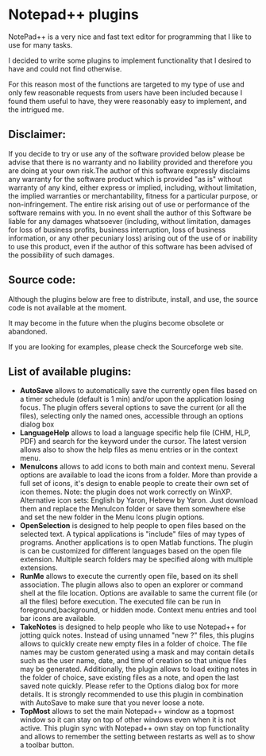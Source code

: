 # Notepad++ plugins

NotePad++ is a very nice and fast text editor for programming that I like to use for many tasks.

I decided to write some plugins to implement functionality that I desired to have and could not find otherwise.

For this reason most of the functions are targeted to my type of use and only few reasonable requests from users have been included because I found them useful to have, they were reasonably easy to implement, and the intrigued me.


## Disclaimer:

If you decide to try or use any of the software provided below please be advise that there is no warranty and no liability provided and therefore you are doing at your own risk.The author of this software expressly disclaims any warranty for the software product which is provided "as is" without warranty of any kind, either express or implied, including, without limitation, the implied warranties or merchantability, fitness for a particular purpose, or non-infringement. The entire risk arising out of use or performance of the software remains with you. In no event shall the author of this Software be liable for any damages whatsoever (including, without limitation, damages for loss of business profits, business interruption, loss of business information, or any other pecuniary loss) arising out of the use of or inability to use this product, even if the author of this software has been advised of the possibility of such damages.


## Source code:

Although the plugins below are free to distribute, install, and use, the source code is not available at the moment.

It may become in the future when the plugins become obsolete or abandoned.

If you are looking for examples, please check the Sourceforge web site.


## List of available plugins:

* **AutoSave** allows to automatically save the currently open files based on a timer schedule (default is 1 min) and/or upon the application losing focus. The plugin offers several options to save the current (or all the files), selecting only the named ones, accessible through an options dialog box
* **LanguageHelp** allows to load a language specific help file (CHM, HLP, PDF) and search for the keyword under the cursor. The latest version allows also to show the help files as menu entries or in the context menu.
* **MenuIcons** allows to add icons to both main and context menu. Several options are available to load the icons from a folder. More than provide a full set of icons, it's design to enable people to create their own set of icon themes. Note: the plugin does not work correctly on WinXP. Alternative icon sets: English by Yaron, Hebrew by Yaron. Just download them and replace the MenuIcon folder or save them somewhere else and set the new folder in the Menu Icons plugin options.
* **OpenSelection** is designed to help people to open files based on the selected text. A typical applications is "include" files of may types of programs. Another applications is to open Matlab functions. The plugin is can be customized for different languages based on the open file extension. Multiple search folders may be specified along with multiple extensions.
* **RunMe** allows to execute the currently open file, based on its shell association. The plugin allows also to open an explorer or command shell at the file location. Options are available to same the current file (or all the files) before execution. The executed file can be run in foreground,background, or hidden mode. Context menu entries and tool bar icons are available.
* **TakeNotes** is designed to help people who like to use Notepad++ for jotting quick notes. Instead of using unnamed "new ?" files, this plugins allows to quickly create new empty files in a folder of choice. The file names may be custom generated using a mask and may contain details such as the user name, date, and time of creation so that unique files may be generated. Additionally, the plugin allows to load exiting notes in the folder of choice, save existing files as a note, and open the last saved note quickly. Please refer to the Options dialog box for more details. It is strongly recommended to use this plugin in combination with AutoSave to make sure that you never loose a note.
* **TopMost** allows to set the main Notepad++ window as a topmost window so it can stay on top of other windows even when it is not active. This plugin sync with Notepad++ own stay on top functionality and allows to remember the setting between restarts as well as to show a toolbar button.
